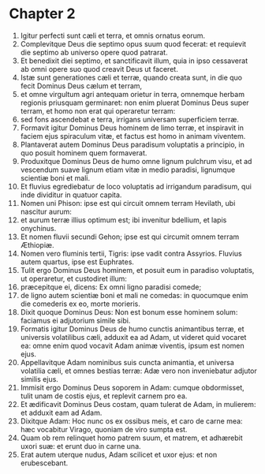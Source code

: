 # Chapter 2
1. Igitur perfecti sunt cæli et terra, et omnis ornatus eorum.
2. Complevitque Deus die septimo opus suum quod fecerat: et requievit die septimo ab universo opere quod patrarat.
3. Et benedixit diei septimo, et sanctificavit illum, quia in ipso cessaverat ab omni opere suo quod creavit Deus ut faceret.  
4. Istæ sunt generationes cæli et terræ, quando creata sunt, in die quo fecit Dominus Deus cælum et terram,
5. et omne virgultum agri antequam orietur in terra, omnemque herbam regionis priusquam germinaret: non enim pluerat Dominus Deus super terram, et homo non erat qui operaretur terram:
6. sed fons ascendebat e terra, irrigans universam superficiem terræ.
7. Formavit igitur Dominus Deus hominem de limo terræ, et inspiravit in faciem ejus spiraculum vitæ, et factus est homo in animam viventem.
8. Plantaverat autem Dominus Deus paradisum voluptatis a principio, in quo posuit hominem quem formaverat.
9. Produxitque Dominus Deus de humo omne lignum pulchrum visu, et ad vescendum suave lignum etiam vitæ in medio paradisi, lignumque scientiæ boni et mali.
10. Et fluvius egrediebatur de loco voluptatis ad irrigandum paradisum, qui inde dividitur in quatuor capita.
11. Nomen uni Phison: ipse est qui circuit omnem terram Hevilath, ubi nascitur aurum:
12. et aurum terræ illius optimum est; ibi invenitur bdellium, et lapis onychinus.
13. Et nomen fluvii secundi Gehon; ipse est qui circumit omnem terram Æthiopiæ.
14. Nomen vero fluminis tertii, Tigris: ipse vadit contra Assyrios. Fluvius autem quartus, ipse est Euphrates.
15. Tulit ergo Dominus Deus hominem, et posuit eum in paradiso voluptatis, ut operaretur, et custodiret illum:
16. præcepitque ei, dicens: Ex omni ligno paradisi comede;
17. de ligno autem scientiæ boni et mali ne comedas: in quocumque enim die comederis ex eo, morte morieris.
18. Dixit quoque Dominus Deus: Non est bonum esse hominem solum: faciamus ei adjutorium simile sibi.
19. Formatis igitur Dominus Deus de humo cunctis animantibus terræ, et universis volatilibus cæli, adduxit ea ad Adam, ut videret quid vocaret ea: omne enim quod vocavit Adam animæ viventis, ipsum est nomen ejus.
20. Appellavitque Adam nominibus suis cuncta animantia, et universa volatilia cæli, et omnes bestias terræ: Adæ vero non inveniebatur adjutor similis ejus.
21. Immisit ergo Dominus Deus soporem in Adam: cumque obdormisset, tulit unam de costis ejus, et replevit carnem pro ea.
22. Et ædificavit Dominus Deus costam, quam tulerat de Adam, in mulierem: et adduxit eam ad Adam.
23. Dixitque Adam: Hoc nunc os ex ossibus meis, et caro de carne mea: hæc vocabitur Virago, quoniam de viro sumpta est.
24. Quam ob rem relinquet homo patrem suum, et matrem, et adhærebit uxori suæ: et erunt duo in carne una.
25. Erat autem uterque nudus, Adam scilicet et uxor ejus: et non erubescebant.
